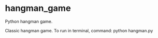 # hangman_game
Python hangman game.

Classic hangman game. To run in terminal, command: python hangman.py